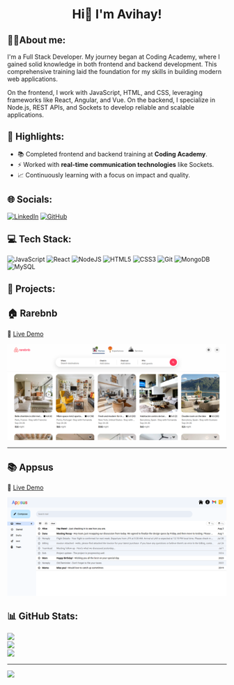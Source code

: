 <h1 align="center">Hi👋 I'm Avihay!</h1>

## 👩‍💻About me:
I'm a Full Stack Developer. My journey began at Coding Academy, where I gained solid knowledge in both frontend and backend development. This comprehensive training laid the foundation for my skills in building modern web applications.

On the frontend, I work with JavaScript, HTML, and CSS, leveraging frameworks like React, Angular, and Vue. On the backend, I specialize in Node.js, REST APIs, and Sockets to develop reliable and scalable applications.

## 📌 Highlights:
<ul>
   <li>📚 Completed frontend and backend training at <b>Coding Academy</b>.</li>
   <li>⚡ Worked with <b>real-time communication technologies</b> like Sockets.</li>
   <li>📈 Continuously learning with a focus on impact and quality.</li>
</ul>

## 🌐 Socials:
[![LinkedIn](https://img.shields.io/badge/LinkedIn-%230077B5.svg?logo=linkedin&logoColor=white)](https://www.linkedin.com/in/avihay-revivo-570000384/) 
[![GitHub](https://img.shields.io/badge/GitHub-100000?logo=github&logoColor=white)](https://github.com/Avihayrevivo) 


## 💻 Tech Stack:
![JavaScript](https://img.shields.io/badge/javascript-%23323330.svg?logo=javascript&logoColor=%23F7DF1E) 
![React](https://img.shields.io/badge/react-%2320232a.svg?logo=react&logoColor=%2361DAFB) 
![NodeJS](https://img.shields.io/badge/node.js-6DA55F?logo=node.js&logoColor=white) 
![HTML5](https://img.shields.io/badge/html5-%23E34F26.svg?logo=html5&logoColor=white) 
![CSS3](https://img.shields.io/badge/css3-%231572B6.svg?logo=css3&logoColor=white) 
![Git](https://img.shields.io/badge/git-%23F05033.svg?logo=git&logoColor=white) 
![MongoDB](https://img.shields.io/badge/MongoDB-%234ea94b.svg?logo=mongodb&logoColor=white) 
![MySQL](https://img.shields.io/badge/mysql-%2300f.svg?logo=mysql&logoColor=white)


## 📂 Projects:

## 🏠 Rarebnb  
🔗 [Live Demo](https://rarebnb-qzpl.onrender.com/)  

<p>
  <img src="./rarebnb.png" alt="Rarebnb Screenshot" width="600"/>
</p>

---

## 📚 Appsus  
🔗 [Live Demo](https://didusha.github.io/Appsus/)  

<p>
  <img src="./appsus.png" alt="Appsus Screenshot" width="600"/>
</p>


## 📊 GitHub Stats:
![](https://github-readme-stats.vercel.app/api?username=Avihayrevivo&theme=dark&hide_border=false&include_all_commits=false&count_private=false)<br/>
![](https://github-readme-streak-stats.herokuapp.com/?user=Avihayrevivo&theme=dark&hide_border=false)<br/>
![](https://github-readme-stats.vercel.app/api/top-langs/?username=Avihayrevivo&theme=dark&hide_border=false&include_all_commits=false&count_private=false&layout=compact)


---
[![](https://visitcount.itsvg.in/api?id=Avihayrevivo&icon=0&color=0)](https://visitcount.itsvg.in)
